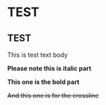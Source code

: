 # TEST

## TEST

This is test text body


__Please note this is italic part__

**This one is the bold part**

~~And this one is for the crossline~~


